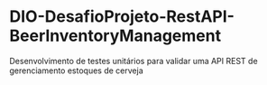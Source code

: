 # DIO-DesafioProjeto-RestAPI-BeerInventoryManagement
Desenvolvimento de testes unitários para validar uma API REST de gerenciamento estoques de cerveja
